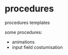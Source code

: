 # procedures
procedures templates


some procedures:
  - animations
  - input field costumisation
  
